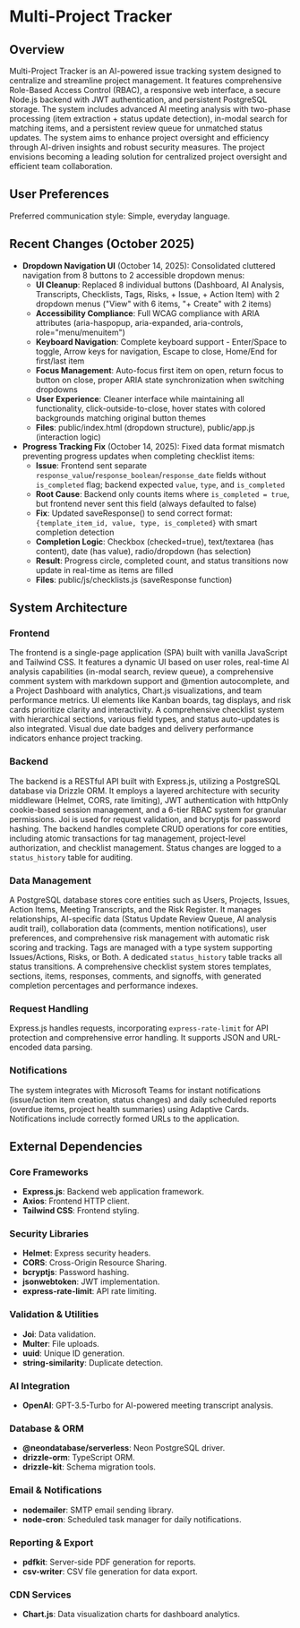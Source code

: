 # Multi-Project Tracker

## Overview
Multi-Project Tracker is an AI-powered issue tracking system designed to centralize and streamline project management. It features comprehensive Role-Based Access Control (RBAC), a responsive web interface, a secure Node.js backend with JWT authentication, and persistent PostgreSQL storage. The system includes advanced AI meeting analysis with two-phase processing (item extraction + status update detection), in-modal search for matching items, and a persistent review queue for unmatched status updates. The system aims to enhance project oversight and efficiency through AI-driven insights and robust security measures. The project envisions becoming a leading solution for centralized project oversight and efficient team collaboration.

## User Preferences
Preferred communication style: Simple, everyday language.

## Recent Changes (October 2025)
- **Dropdown Navigation UI** (October 14, 2025): Consolidated cluttered navigation from 8 buttons to 2 accessible dropdown menus:
  - **UI Cleanup**: Replaced 8 individual buttons (Dashboard, AI Analysis, Transcripts, Checklists, Tags, Risks, + Issue, + Action Item) with 2 dropdown menus ("View" with 6 items, "+ Create" with 2 items)
  - **Accessibility Compliance**: Full WCAG compliance with ARIA attributes (aria-haspopup, aria-expanded, aria-controls, role="menu/menuitem")
  - **Keyboard Navigation**: Complete keyboard support - Enter/Space to toggle, Arrow keys for navigation, Escape to close, Home/End for first/last item
  - **Focus Management**: Auto-focus first item on open, return focus to button on close, proper ARIA state synchronization when switching dropdowns
  - **User Experience**: Cleaner interface while maintaining all functionality, click-outside-to-close, hover states with colored backgrounds matching original button themes
  - **Files**: public/index.html (dropdown structure), public/app.js (interaction logic)
- **Progress Tracking Fix** (October 14, 2025): Fixed data format mismatch preventing progress updates when completing checklist items:
  - **Issue**: Frontend sent separate `response_value`/`response_boolean`/`response_date` fields without `is_completed` flag; backend expected `value`, `type`, and `is_completed`
  - **Root Cause**: Backend only counts items where `is_completed = true`, but frontend never sent this field (always defaulted to false)
  - **Fix**: Updated saveResponse() to send correct format: `{template_item_id, value, type, is_completed}` with smart completion detection
  - **Completion Logic**: Checkbox (checked=true), text/textarea (has content), date (has value), radio/dropdown (has selection)
  - **Result**: Progress circle, completed count, and status transitions now update in real-time as items are filled
  - **Files**: public/js/checklists.js (saveResponse function)

## System Architecture

### Frontend
The frontend is a single-page application (SPA) built with vanilla JavaScript and Tailwind CSS. It features a dynamic UI based on user roles, real-time AI analysis capabilities (in-modal search, review queue), a comprehensive comment system with markdown support and @mention autocomplete, and a Project Dashboard with analytics, Chart.js visualizations, and team performance metrics. UI elements like Kanban boards, tag displays, and risk cards prioritize clarity and interactivity. A comprehensive checklist system with hierarchical sections, various field types, and status auto-updates is also integrated. Visual due date badges and delivery performance indicators enhance project tracking.

### Backend
The backend is a RESTful API built with Express.js, utilizing a PostgreSQL database via Drizzle ORM. It employs a layered architecture with security middleware (Helmet, CORS, rate limiting), JWT authentication with httpOnly cookie-based session management, and a 6-tier RBAC system for granular permissions. Joi is used for request validation, and bcryptjs for password hashing. The backend handles complete CRUD operations for core entities, including atomic transactions for tag management, project-level authorization, and checklist management. Status changes are logged to a `status_history` table for auditing.

### Data Management
A PostgreSQL database stores core entities such as Users, Projects, Issues, Action Items, Meeting Transcripts, and the Risk Register. It manages relationships, AI-specific data (Status Update Review Queue, AI analysis audit trail), collaboration data (comments, mention notifications), user preferences, and comprehensive risk management with automatic risk scoring and tracking. Tags are managed with a type system supporting Issues/Actions, Risks, or Both. A dedicated `status_history` table tracks all status transitions. A comprehensive checklist system stores templates, sections, items, responses, comments, and signoffs, with generated completion percentages and performance indexes.

### Request Handling
Express.js handles requests, incorporating `express-rate-limit` for API protection and comprehensive error handling. It supports JSON and URL-encoded data parsing.

### Notifications
The system integrates with Microsoft Teams for instant notifications (issue/action item creation, status changes) and daily scheduled reports (overdue items, project health summaries) using Adaptive Cards. Notifications include correctly formed URLs to the application.

## External Dependencies

### Core Frameworks
- **Express.js**: Backend web application framework.
- **Axios**: Frontend HTTP client.
- **Tailwind CSS**: Frontend styling.

### Security Libraries
- **Helmet**: Express security headers.
- **CORS**: Cross-Origin Resource Sharing.
- **bcryptjs**: Password hashing.
- **jsonwebtoken**: JWT implementation.
- **express-rate-limit**: API rate limiting.

### Validation & Utilities
- **Joi**: Data validation.
- **Multer**: File uploads.
- **uuid**: Unique ID generation.
- **string-similarity**: Duplicate detection.

### AI Integration
- **OpenAI**: GPT-3.5-Turbo for AI-powered meeting transcript analysis.

### Database & ORM
- **@neondatabase/serverless**: Neon PostgreSQL driver.
- **drizzle-orm**: TypeScript ORM.
- **drizzle-kit**: Schema migration tools.

### Email & Notifications
- **nodemailer**: SMTP email sending library.
- **node-cron**: Scheduled task manager for daily notifications.

### Reporting & Export
- **pdfkit**: Server-side PDF generation for reports.
- **csv-writer**: CSV file generation for data export.

### CDN Services
- **Chart.js**: Data visualization charts for dashboard analytics.